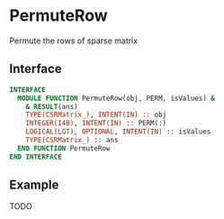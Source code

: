 # PermuteRow

Permute the rows of sparse matrix

## Interface

```fortran title="Interface"
INTERFACE
  MODULE FUNCTION PermuteRow(obj, PERM, isValues) &
    & RESULT(ans)
    TYPE(CSRMatrix_), INTENT(IN) :: obj
    INTEGER(I4B), INTENT(IN) :: PERM(:)
    LOGICAL(LGT), OPTIONAL, INTENT(IN) :: isValues
    TYPE(CSRMatrix_) :: ans
  END FUNCTION PermuteRow
END INTERFACE
```

## Example

TODO
